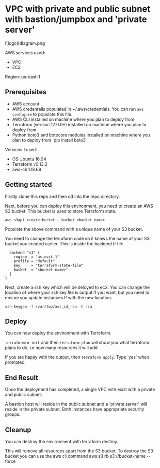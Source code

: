 # VPC with private and public subnet with bastion/jumpbox and 'private server'

![logo](diagram.png

AWS services used:

* VPC
* EC2

Region: us-east-1

## Prerequisites

* AWS account
* AWS credentails populated in ~/.aws/credentials. You can run `aws configure` to populate this file.
* AWS CLI installed on machine where you plan to deploy from
* Terraform (version 12.0.0+) installed on machine where you plan to deploy from
* Python boto3 and botocore modules installed on machine where you plan to deploy from `pip install boto3

Versions I used:
* OS Ubuntu 16.04
* Terraform v0.13.3
* aws-cli 1.18.69

## Getting started

Firstly clone this repo and then cd into the repo directory.

Next, before you can deploy this environment, you need to create an AWS S3 bucket. This bucket is used to store Terraform state.

`aws s3api create-bucket --bucket <bucket name>`

Populate the above command with a unique name of your S3 bucket.

You need to change the terraform code so it knows the name of your S3 bucket you created earlier. This is inside the backend.tf file.

```
  backend "s3" {
    region  = "us-east-1"
    profile = "default"
    key     = "terraform-state-file"
    bucket  = "<bucket-name>"
  }
}
```
Next, create a ssh key which will be deloyed to ec2. You can change the location of where your ssh key file is output if you want, but you need to ensure you update instances.tf with the new location.

`ssh-keygen -f /var/tmp/aws_id_rsa -t rsa`

## Deploy

You can now deploy the environment with Terraform.

`terraformin init` and then `terraform plan` will show you what terraform plans to do, i.e how many resources it will add.

If you are happy with the output, then `terraform apply`. Type 'yes' when prompted.

## End Result

Once the deployment has completed, a single VPC with exist with a private and public subnet.

A bastion host will reside in the public subnet and a 'private server' will reside in the private subnet. Both instances have appropriate security groups.

## Cleanup
You can destroy the environment with terraform destroy.

This will remove all resources apart from the S3 bucket. To destroy the S3 bucket you can use the aws cli command aws s3 rb s3://bucket-name --force
